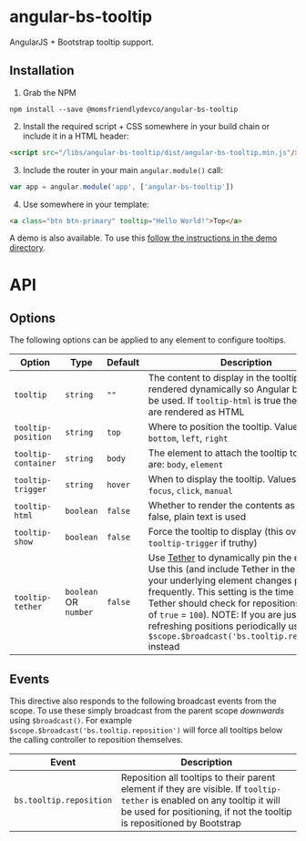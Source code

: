 angular-bs-tooltip
==================
AngularJS + Bootstrap tooltip support.


Installation
------------

1. Grab the NPM

```shell
npm install --save @momsfriendlydevco/angular-bs-tooltip
```


2. Install the required script + CSS somewhere in your build chain or include it in a HTML header:

```html
<script src="/libs/angular-bs-tooltip/dist/angular-bs-tooltip.min.js"/>
```


3. Include the router in your main `angular.module()` call:

```javascript
var app = angular.module('app', ['angular-bs-tooltip'])
```


4. Use somewhere in your template:

```html
<a class="btn btn-primary" tooltip="Hello World!">Top</a>
```


A demo is also available. To use this [follow the instructions in the demo directory](./demo/README.md).


API
===

Options
-------
The following options can be applied to any element to configure tooltips.


| Option              | Type      | Default | Description                                                                  |
|---------------------|-----------|---------|------------------------------------------------------------------------------|
| `tooltip`           | `string`  | `""`    | The content to display in the tooltip. This is rendered dynamically so Angular braces can be used. If `tooltip-html` is true the contents are rendered as HTML |
| `tooltip-position`  | `string`  | `top`   | Where to position the tooltip. Values are: `top`, `bottom`, `left`, `right`  |
| `tooltip-container` | `string`  | `body`  | The element to attach the tooltip to. Values are: `body`, `element`          |
| `tooltip-trigger`   | `string`  | `hover` | When to display the tooltip. Values are: `hover`, `focus`, `click`, `manual` |
| `tooltip-html`      | `boolean` | `false` | Whether to render the contents as HTML. If false, plain text is used         |
| `tooltip-show`      | `boolean` | `false` | Force the tooltip to display (this overrides `tooltip-trigger` if truthy)    |
| `tooltip-tether`    | `boolean` OR `number` | `false` | Use [Tether](http://tether.io) to dynamically pin the element. Use this (and include Tether in the project) if your underlying element changes position frequently. This setting is the time interval Tether should check for repositions (a value of `true` = `100`). NOTE: If you are just refreshing positions periodically use the `$scope.$broadcast('bs.tooltip.reposition')` instead |


Events
------
This directive also responds to the following broadcast events from the scope.
To use these simply broadcast from the parent scope *downwards* using `$broadcast()`. For example `$scope.$broadcast('bs.tooltip.reposition')` will force all tooltips below the calling controller to reposition themselves.


| Event                   | Description |
|-------------------------|-------------|
| `bs.tooltip.reposition` | Reposition all tooltips to their parent element if they are visible. If `tooltip-tether` is enabled on any tooltip it will be used for positioning, if not the tooltip is repositioned by Bootstrap |
